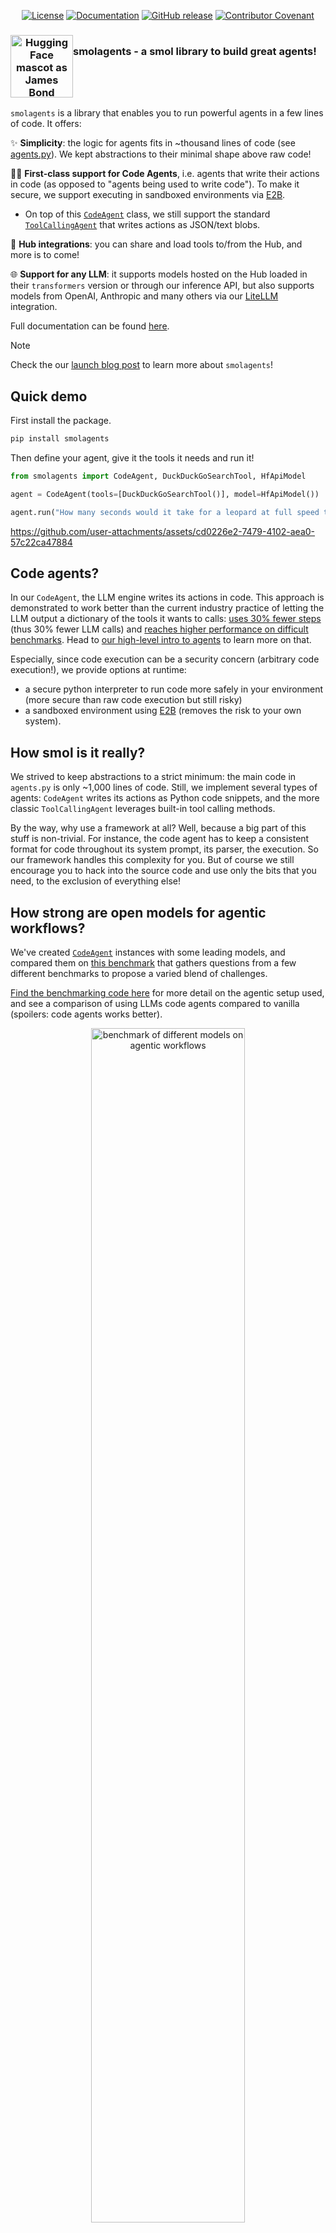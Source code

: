 <!---
Copyright 2024 The HuggingFace Team. All rights reserved.

Licensed under the Apache License, Version 2.0 (the "License");
you may not use this file except in compliance with the License.
You may obtain a copy of the License at

    http://www.apache.org/licenses/LICENSE-2.0

Unless required by applicable law or agreed to in writing, software
distributed under the License is distributed on an "AS IS" BASIS,
WITHOUT WARRANTIES OR CONDITIONS OF ANY KIND, either express or implied.
See the License for the specific language governing permissions and
limitations under the License.
-->
<p align="center">
    <!-- Uncomment when CircleCI is set up
    <a href="https://circleci.com/gh/huggingface/accelerate"><img alt="Build" src="https://img.shields.io/circleci/build/github/huggingface/transformers/master"></a>
    -->
    <a href="https://github.com/huggingface/smolagents/blob/main/LICENSE"><img alt="License" src="https://img.shields.io/github/license/huggingface/smolagents.svg?color=blue"></a>
    <a href="https://huggingface.co/docs/smolagents"><img alt="Documentation" src="https://img.shields.io/website/http/huggingface.co/docs/smolagents/index.html.svg?down_color=red&down_message=offline&up_message=online"></a>
    <a href="https://github.com/huggingface/smolagents/releases"><img alt="GitHub release" src="https://img.shields.io/github/release/huggingface/smolagents.svg"></a>
    <a href="https://github.com/huggingface/smolagents/blob/main/CODE_OF_CONDUCT.md"><img alt="Contributor Covenant" src="https://img.shields.io/badge/Contributor%20Covenant-v2.0%20adopted-ff69b4.svg"></a>
</p>

<h3 align="center">
  <div style="display:flex;flex-direction:row;">
    <img src="https://huggingface.co/datasets/huggingface/documentation-images/resolve/main/smolagents/mascot.png" alt="Hugging Face mascot as James Bond" width=100px>
    <p>smolagents - a smol library to build great agents!</p>
  </div>
</h3>

`smolagents` is a library that enables you to run powerful agents in a few lines of code. It offers:

✨ **Simplicity**: the logic for agents fits in ~thousand lines of code (see [agents.py](https://github.com/huggingface/smolagents/blob/main/src/smolagents/agents.py)). We kept abstractions to their minimal shape above raw code!

🧑‍💻 **First-class support for Code Agents**, i.e. agents that write their actions in code (as opposed to "agents being used to write code"). To make it secure, we support executing in sandboxed environments via [E2B](https://e2b.dev/).
 - On top of this [`CodeAgent`](https://huggingface.co/docs/smolagents/reference/agents#smolagents.CodeAgent) class, we still support the standard [`ToolCallingAgent`](https://huggingface.co/docs/smolagents/reference/agents#smolagents.ToolCallingAgent) that writes actions as JSON/text blobs.

🤗 **Hub integrations**: you can share and load tools to/from the Hub, and more is to come!

🌐 **Support for any LLM**: it supports models hosted on the Hub loaded in their `transformers` version or through our inference API, but also supports models from OpenAI, Anthropic and many others via our [LiteLLM](https://www.litellm.ai/) integration.

Full documentation can be found [here](https://huggingface.co/docs/smolagents/index).

> [!NOTE]  
> Check the our [launch blog post](https://huggingface.co/blog/smolagents) to learn more about `smolagents`!

## Quick demo

First install the package.
```bash
pip install smolagents
```
Then define your agent, give it the tools it needs and run it!
```py
from smolagents import CodeAgent, DuckDuckGoSearchTool, HfApiModel

agent = CodeAgent(tools=[DuckDuckGoSearchTool()], model=HfApiModel())

agent.run("How many seconds would it take for a leopard at full speed to run through Pont des Arts?")
```

https://github.com/user-attachments/assets/cd0226e2-7479-4102-aea0-57c22ca47884

## Code agents?

In our `CodeAgent`,  the LLM engine writes its actions in code. This approach is demonstrated to work better than the current industry practice of letting the LLM output a dictionary of the tools it wants to calls: [uses 30% fewer steps](https://huggingface.co/papers/2402.01030) (thus 30% fewer LLM calls)
and [reaches higher performance on difficult benchmarks](https://huggingface.co/papers/2411.01747). Head to [our high-level intro to agents](https://huggingface.co/docs/smolagents/conceptual_guides/intro_agents) to learn more on that.

Especially, since code execution can be a security concern (arbitrary code execution!), we provide options at runtime:
  - a secure python interpreter to run code more safely in your environment (more secure than raw code execution but still risky)
  - a sandboxed environment using [E2B](https://e2b.dev/) (removes the risk to your own system).

## How smol is it really?

We strived to keep abstractions to a strict minimum: the main code in `agents.py` is only ~1,000 lines of code.
Still, we implement several types of agents: `CodeAgent` writes its actions as Python code snippets, and the more classic `ToolCallingAgent` leverages built-in tool calling methods.

By the way, why use a framework at all? Well, because a big part of this stuff is non-trivial. For instance, the code agent has to keep a consistent format for code throughout its system prompt, its parser, the execution. So our framework handles this complexity for you. But of course we still encourage you to hack into the source code and use only the bits that you need, to the exclusion of everything else!

## How strong are open models for agentic workflows?

We've created [`CodeAgent`](https://huggingface.co/docs/smolagents/reference/agents#smolagents.CodeAgent) instances with some leading models, and compared them on [this benchmark](https://huggingface.co/datasets/m-ric/agents_medium_benchmark_2) that gathers questions from a few different benchmarks to propose a varied blend of challenges.

[Find the benchmarking code here](https://github.com/huggingface/smolagents/blob/main/examples/benchmark.ipynb) for more detail on the agentic setup used, and see a comparison of using LLMs code agents compared to vanilla (spoilers: code agents works better).

<p align="center">
    <img src="https://huggingface.co/datasets/huggingface/documentation-images/resolve/main/blog/smolagents/benchmark_code_agents.png" alt="benchmark of different models on agentic workflows" width=70%>
</p>

This comparison shows that open source models can now take on the best closed models!

## Contributing

To contribute, follow our [contribution guide](https://github.com/huggingface/smolagents/blob/main/CONTRIBUTING.md).

At any moment, feel welcome to open an issue, citing your exact error traces and package versions if it's a bug.
It's often even better to open a PR with your proposed fixes/changes!

To install dev dependencies, run:
```
pip install -e ".[dev]"
```

When making changes to the codebase, please check that it follows the repo's code quality requirements by running:
To check code quality of the source code:
```
make quality
```

If the checks fail, you can run the formatter with:
```
make style
```

And commit the changes.

To run tests locally, run this command:
```bash
pytest .
```

## Citing smolagents

If you use `smolagents` in your publication, please cite it by using the following BibTeX entry.

```bibtex
@Misc{smolagents,
  title =        {`smolagents`: The easiest way to build efficient agentic systems.},
  author =       {Aymeric Roucher and Thomas Wolf and Leandro von Werra and Erik Kaunismäki},
  howpublished = {\url{https://github.com/huggingface/smolagents}},
  year =         {2025}
}
```
